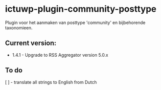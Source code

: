 # ictuwp-plugin-community-posttype
Plugin voor het aanmaken van posttype 'community' en bijbehorende taxonomieen.



## Current version:
* 1.4.1 - Upgrade to RSS Aggregator version 5.0.x

## To do
[ ] - translate all strings to English from Dutch
